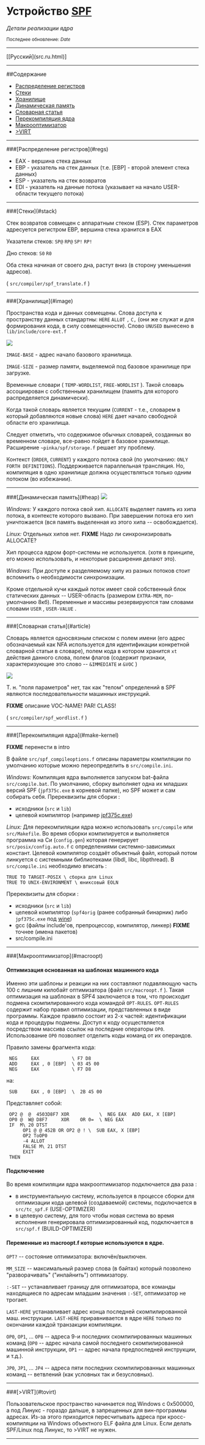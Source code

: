 <a id="start"/>

Устройство [SPF](readme.ru.html)
================================

<title>Устройство SPF</title>

<i>Детали реализации ядра</i>

<small>Последнее обновление: $Date$</small>

<!-- $Revision$ -->

----

<!-- [[Английский](src.en.html)] --> [[Русский](src.ru.html)] 

----

##Содержание

* [Распределение регистров](#regs)
* [Стеки](#stack)
* [Хранилище](#image)
* [Динамическая память](#heap)
* [Словарная статья](#article)
* [Перекомпиляция ядра](#make-kernel)
* [Макрооптимизатор](#macroopt)
* [>VIRT](#tovirt)

----
<a id="regs"/>
###[Распределение регистров](#regs)

* EAX - вершина стека данных
* EBP - указатель на стек данных (т.е. [EBP] - второй элемент стека данных)
* ESP - указатель на стек возвратов
* EDI - указатель на данные потока (указывает на начало USER-области текущего потока)

----
<a id="stack"/>
###[Стеки](#stack)

Стек возвратов совмещен с аппаратным стеком (ESP).
Стек параметров адресуется регистром EBP, вершина стека хранится в EAX

Указатели стеков: `SP@` `RP@` `SP!` `RP!`

Дно стеков: `S0` `R0` 

Оба стека начиная от своего дна, растут вниз (в сторону уменьшения адресов).

( `src/compiler/spf_translate.f` )

----
<a id="image"/>
###[Хранилище](#image)

Пространства кода и данных совмещены.
Слова доступа к пространству данных стандартны: `HERE` `ALLOT` `,` `C,`
(они же служат и для формирования кода, в силу совмещенности).
Слово `UNUSED` вынесено в `lib/include/core-ext.f`

<img src="images/src_static.png"/>

`IMAGE-BASE` - адрес начало базового хранилища.

`IMAGE-SIZE` - размер памяти, выделяемой под базовое хранилище при загрузке.

Временные словари ( `TEMP-WORDLIST`, `FREE-WORDLIST` ).
Такой словарь ассоциирован с собственным хранилищем
(память для которого распределяется динамически).

Когда такой словарь является текущим
(`CURRENT` - т.е., словарем в который добавляются новые слова)
`HERE` дает начало свободной области его хранилища.

Следует отметить, что содержимое обычных словарей, созданных во временном словаре,
все-равно пойдет в базовое хранилище.
Расширение `~pinka/spf/storage.f` решает эту проблему.


Контекст (`ORDER`, `CURRENT`) у каждого потока свой
(по умолчанию: `ONLY FORTH DEFINITIONS`).
Поддерживается параллельная трансляция.
Но, компиляция в одно хранилище должна осуществляться только одним потоком (во избежании).

----
<a id="heap"/>
###[Динамическая память](#heap)

<img src="images/src_heap.png"/>

*Windows:* У каждого потока свой хип. `ALLOCATE` выделяет память из хипа потока, в контексте 
которого вызвано. При завершении потока его хип уничтожается (вся память выделенная 
из этого хипа -- освобождается).

*Linux:* Отдельных хипов нет. **FIXME** Надо ли синхронизировать ALLOCATE?

Хип процесса ядром форт-системы не используется.
(хотя в принципе, его можно использовать, и некоторые расширения делают это).

*Windows:* При доступе к разделяемому хипу из разных потоков стоит вспомнить о необходимости синхронизации.

Кроме отдельной кучи каждый поток имеет свой собственный блок статических данных
-- USER-область (размером `EXTRA-MEM`, по-умолчанию 8кб). Переменные и массивы 
резервируются там словами словами `USER` , `USER-VALUE` .


----
<a id="article"/>
###[Словарная статья](#article)

Словарь является односвязным списком с полем имени (его адрес обозначаемый как NFA 
используется для идентификации конкретной словарной статьи в словаре), полем кода 
в котором хранится `xt` действия данного слова, полем флагов (содержит признаки, 
характеризующие это слово -- `&IMMEDIATE` и `&VOC` )

<img src="images/src_voc.png"/>

Т. н. "поля параметров" нет, так как "телом" определений в SPF являются последовательности
машинных инструкций.

**FIXME** описание VOC-NAME! PAR! CLASS!

( `src/compiler/spf_wordlist.f` )


----
<a id="make-kernel"/>
###[Перекомпиляция ядра](#make-kernel)

**FIXME** перенести в intro

В файле `src/spf_compileoptions.f` описаны параметры компиляции по умолчанию которые можно 
переопределить в `src/compile.ini`.

*Windows:* Компиляция ядра выполняется запуском bat-файла `src/compile.bat`. По умолчанию, 
сборку выполняет одна их младших версий SPF (`jpf375c.exe` в корневой папке), но
SPF может и сам собирать себя. 
Пререквизиты для сборки : 

* исходники (`src` и `lib`) 
* целевой компилятор (например [jpf375c.exe](http://downloads.sourceforge.net/spf/JPF375C.EXE))

*Linux:* Для перекомпиляции ядра можно использовать `src/compile` или `src/Makefile`. Во время
сборки компилируется и выполняется программа на Си (`config.gen`) которая генерирует `src/posix/config.auto.f` с
определениями системно-зависимых констант. Целевой компилятор создаёт объектный файл, который потом
линкуется с системными библиотеками (libdl, libc, libpthread). В `src/compile.ini` необходимо вписать :

    TRUE TO TARGET-POSIX \ сборка для Linux
    TRUE TO UNIX-ENVIRONMENT \ юниксовый EOLN
Пререквизиты для сборки :

* исходники (`src` и `lib`)
* целевой компилятор (`spf4orig` (ранее собранный бинарник) либо `jpf375c.exe` под [wine](http://winehq.org/))
* gcc (файлы include'ов, препроцессор, компилятор, линкер) **FIXME** точнее (имена пакетов)
* src/compile.ini

----
<a id="macroopt"/>
###[Макрооптимизатор](#macroopt)

#### Оптимизация основанная на шаблонах машинного кода

Именно эти шаблоны и реакции на них составляют подавляющую часть 100 с лишним килобайт оптимизатора 
(файл `src/macroopt.f` ). Такая оптимизация на шаблонах в SPF4 заключается в том, что происходит 
подмена скомпилированного кода командой `OPT-RULES`. `OPT-RULES` содержит набор правил оптимизации,
представленных в виде программы. Каждое правило состоит из 2-х частей: идентификации кода и процедуры 
подмены. Доступ к коду осуществляется посредством массива ссылок на последние операторы `OP0`.
Использование `OP0` позволяет отделить коды команд от их операндов.

Правило замены фрагмента кода:

     NEG     EAX            \ F7 D8
     ADD     EAX , 0 [EBP]  \ 03 45 00
     NEG     EAX            \ F7 D8

на:

     SUB     EAX , 0 [EBP]  \  2B 45 00

Представляет собой:

     OP2 @  @  4503D8F7 XOR           \  NEG EAX  ADD EAX, X [EBP]
     OP0 @  W@ D8F7     XOR    OR 0=  \ NEG EAX
     IF  M\ 20 DTST
          OP1 @ @ 452B OR OP2 @ ! \  SUB EAX, X [EBP]
          OP2 ToOP0
          -4 ALLOT
          FALSE M\ 21 DTST
          EXIT
     THEN

#### Подключение

Во время компиляции ядра макрооптимизатор подключается два раза :

* в инструментальную систему, используется в процессе сборки для оптимизации кода целевой
  (создаваемой) системы, подключается в `src/tc_spf.F` (USE-OPTIMIZER)
* в целевую систему, для того чтобы новая система во время исполнения генерировала оптимизированный
  код, подключается в `src/spf.f` (BUILD-OPTIMIZER)

#### Переменные из macroopt.f которые используются в ядре.

`OPT?` -- состояние оптимизатора: включён/выключен.

`MM_SIZE` -- максимальный размер слова (в байтах) который позволено "разворачивать" 
("инлайнить") оптимизатору.

`:-SET` -- устанавливает границу для оптимизатора, все команды находящиеся по адресам младшим 
значения `:-SET`, оптимизатор не трогает.

`LAST-HERE` устанавливает адрес конца последней скомпилированной маш. инструкции. `LAST-HERE`
приравнивается в ядре `HERE` только по окончании каждой транзакции компиляции.

`OP0`, `OP1`, ... `OP8` -- адреса 9-и последних скомпилированных машинных команд (`OP0` 
-- адрес начала самой последнего скомпилированной машинной инструкции, `OP1` -- адрес начала предпоследней 
инструкции, и т.д.).

`JP0`, `JP1`, ... `JP4` -- адреса пяти последних скомпилированных машинных команд -- ветвлений 
(как условных так и безусловных).


----
<a id="tovirt"/>
###[>VIRT](#tovirt)

Пользовательское пространство начинается под Windows 
с 0x500000, а под Линукс - гораздо дальше, в запрещенных для 
вин-программы адресах. Из-за этого приходится пересчитывать адреса при кросс-компиляции на Windows
объектного ELF файла для Linux. Если делать SPF/Linux под Линукс, то >VIRT не нужен.

----
